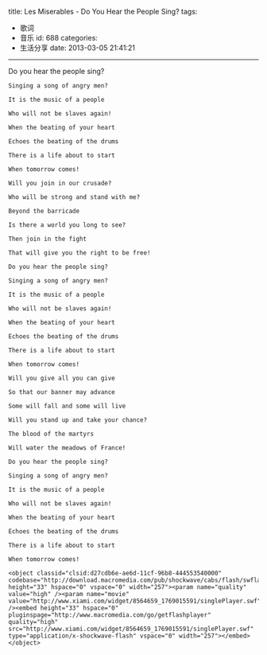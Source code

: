 title: Les Miserables - Do You Hear the People Sing?
tags:
  - 歌词
  - 音乐
id: 688
categories:
  - 生活分享
date: 2013-03-05 21:41:21
---

Do you hear the people sing?

	Singing a song of angry men?

	It is the music of a people

	Who will not be slaves again!

	When the beating of your heart

	Echoes the beating of the drums

	There is a life about to start

	When tomorrow comes!

<!--more-->

	Will you join in our crusade?

	Who will be strong and stand with me?

	Beyond the barricade

	Is there a world you long to see?

	Then join in the fight

	That will give you the right to be free!

	Do you hear the people sing?

	Singing a song of angry men?

	It is the music of a people

	Who will not be slaves again!

	When the beating of your heart

	Echoes the beating of the drums

	There is a life about to start

	When tomorrow comes!

	Will you give all you can give

	So that our banner may advance

	Some will fall and some will live

	Will you stand up and take your chance?

	The blood of the martyrs

	Will water the meadows of France!

	Do you hear the people sing?

	Singing a song of angry men?

	It is the music of a people

	Who will not be slaves again!

	When the beating of your heart

	Echoes the beating of the drums

	There is a life about to start

	When tomorrow comes!

	<object classid="clsid:d27cdb6e-ae6d-11cf-96b8-444553540000" codebase="http://download.macromedia.com/pub/shockwave/cabs/flash/swflash.cab#version=6,0,40,0" height="33" hspace="0" vspace="0" width="257"><param name="quality" value="high" /><param name="movie" value="http://www.xiami.com/widget/8564659_1769015591/singlePlayer.swf" /><embed height="33" hspace="0" pluginspage="http://www.macromedia.com/go/getflashplayer" quality="high" src="http://www.xiami.com/widget/8564659_1769015591/singlePlayer.swf" type="application/x-shockwave-flash" vspace="0" width="257"></embed></object>​
